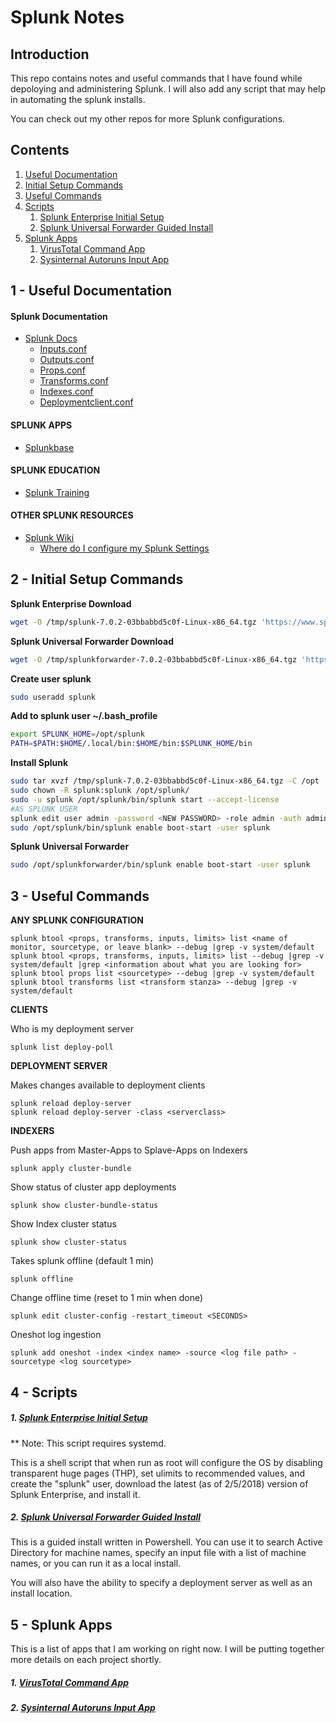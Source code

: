 # Splunk Notes

## Introduction
This repo contains notes and useful commands that I have found while depoloying and administering Splunk. I will also add any script that may help in automating the splunk installs.

You can check out my other repos for more Splunk configurations.

## Contents

1. [Useful Documentation](#1---useful-documentation)
2. [Initial Setup Commands](#2---initial-setup-commands)
3. [Useful Commands](#3---useful-commands)
4. [Scripts](#4---scripts)
	1. [Splunk Enterprise Initial Setup](#1-splunk-enterprise-initial-setup)
	2. [Splunk Universal Forwarder Guided Install](#2-splunk-universal-forwarder-guided-install)
5. [Splunk Apps](#5---splunk-apps)
	1. [VirusTotal Command App](#1-virustotal-command-app)
	2. [Sysinternal Autoruns Input App](#2-sysinternal-autoruns-input-app)

## 1 - Useful Documentation

#### Splunk Documentation
* [Splunk Docs](http://docs.splunk.com/Documentation)
  * [Inputs.conf](http://docs.splunk.com/Documentation/Splunk/7.0.2/admin/Inputsconf)
  * [Outputs.conf](http://docs.splunk.com/Documentation/Splunk/7.0.2/admin/Outputsconf)
  * [Props.conf](http://docs.splunk.com/Documentation/Splunk/7.0.2/admin/Propsconf)
  * [Transforms.conf](http://docs.splunk.com/Documentation/Splunk/7.0.2/admin/Transformsconf)
  * [Indexes.conf](http://docs.splunk.com/Documentation/Splunk/7.0.2/admin/Indexesconf)
  * [Deploymentclient.conf](http://docs.splunk.com/Documentation/Splunk/7.0.2/admin/Deploymentclientconf)
  
#### SPLUNK APPS
* [Splunkbase](https://splunkbase.splunk.com/)
  
#### SPLUNK EDUCATION
* [Splunk Training](https://www.splunk.com/en_us/view/education/SP-CAAAAH9)
  
#### OTHER SPLUNK RESOURCES
* [Splunk Wiki](https://wiki.splunk.com/Main_Page)
  * [Where do I configure my Splunk Settings](https://wiki.splunk.com/Where_do_I_configure_my_Splunk_settings%3F)

## 2 - Initial Setup Commands

**Splunk Enterprise Download**
```bash
wget -O /tmp/splunk-7.0.2-03bbabbd5c0f-Linux-x86_64.tgz 'https://www.splunk.com/bin/splunk/DownloadActivityServlet?architecture=x86_64&platform=linux&version=7.0.2&product=splunk&filename=splunk-7.0.2-03bbabbd5c0f-Linux-x86_64.tgz&wget=true'
```

**Splunk Universal Forwarder Download**
```bash
wget -O /tmp/splunkforwarder-7.0.2-03bbabbd5c0f-Linux-x86_64.tgz 'https://www.splunk.com/bin/splunk/DownloadActivityServlet?architecture=x86_64&platform=linux&version=7.0.2&product=universalforwarder&filename=splunkforwarder-7.0.2-03bbabbd5c0f-Linux-x86_64.tgz&wget=true'
```

**Create user splunk**
```bash
sudo useradd splunk
```

**Add to splunk user ~/.bash_profile**
```bash
export SPLUNK_HOME=/opt/splunk
PATH=$PATH:$HOME/.local/bin:$HOME/bin:$SPLUNK_HOME/bin
```

**Install Splunk**
```bash
sudo tar xvzf /tmp/splunk-7.0.2-03bbabbd5c0f-Linux-x86_64.tgz -C /opt
sudo chown -R splunk:splunk /opt/splunk/
sudo -u splunk /opt/splunk/bin/splunk start --accept-license
#AS SPLUNK USER
splunk edit user admin -password <NEW PASSWORD> -role admin -auth admin:changeme
sudo /opt/splunk/bin/splunk enable boot-start -user splunk
```

**Splunk Universal Forwarder**
```bash
sudo /opt/splunkforwarder/bin/splunk enable boot-start -user splunk
```
## 3 - Useful Commands

**ANY SPLUNK CONFIGURATION**

```
splunk btool <props, transforms, inputs, limits> list <name of monitor, sourcetype, or leave blank> --debug |grep -v system/default
splunk btool <props, transforms, inputs, limits> list --debug |grep -v system/default |grep <information about what you are looking for>
splunk btool props list <sourcetype> --debug |grep -v system/default
splunk btool transforms list <transform stanza> --debug |grep -v system/default
```
**CLIENTS**

Who is my deployment server
```
splunk list deploy-poll
```
**DEPLOYMENT SERVER**

Makes changes available to deployment clients
```
splunk reload deploy-server
splunk reload deploy-server -class <serverclass>
```
**INDEXERS**

Push apps from Master-Apps to Splave-Apps on Indexers
```
splunk apply cluster-bundle
```
Show status of cluster app deployments
```
splunk show cluster-bundle-status
```
Show Index cluster status
```
splunk show cluster-status
```
Takes splunk offline (default 1 min)
```
splunk offline
```
Change offline time (reset to 1 min when done)
```
splunk edit cluster-config -restart_timeout <SECONDS>
```
Oneshot log ingestion
```
splunk add oneshot -index <index name> -source <log file path> -sourcetype <log sourcetype>
```

## 4 - Scripts

##### 1. [Splunk Enterprise Initial Setup](./install_splunkenterprise.sh)
** Note: This script requires systemd.

This is a shell script that when run as root will configure the OS by disabling transparent huge pages (THP), set ulimits to recommended values, and create the "splunk" user, download the latest (as of 2/5/2018) version of Splunk Enterprise, and install it.

##### 2. [Splunk Universal Forwarder Guided Install](./splunk_guided_install.ps1)

This is a guided install written in Powershell. You can use it to search Active Directory for machine names, specify an input file
with a list of machine names, or you can run it as a local install.

You will also have the ability to specify a deployment server as well as an install location. 

## 5 - Splunk Apps

This is a list of apps that I am working on right now. I will be putting together more details on each project shortly.

##### 1. [VirusTotal Command App](https://github.com/badgerttl/vtlu_command)

##### 2. [Sysinternal Autoruns Input App](https://github.com/badgerttl/autoruns_input)
